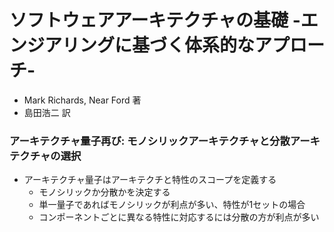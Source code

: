 # ソフトウェアアーキテクチャの基礎 -エンジアリングに基づく体系的なアプローチ-
- Mark Richards, Near Ford 著
- 島田浩二 訳

### アーキテクチャ量子再び: モノシリックアーキテクチャと分散アーキテクチャの選択
- アーキテクチャ量子はアーキテクチと特性のスコープを定義する
  - モノシリックか分散かを決定する
  - 単一量子であればモノシリックが利点が多い、特性が1セットの場合
  - コンポーネントごとに異なる特性に対応するには分散の方が利点が多い